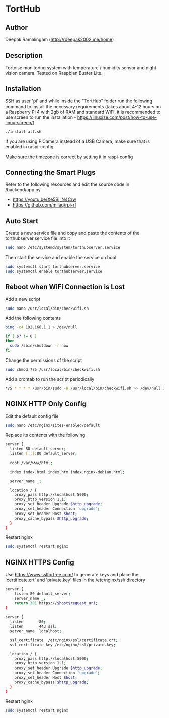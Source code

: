 # TortHub
## Author
Deepak Ramalingam (http://rdeepak2002.me/home)

## Description
Tortoise monitoring system with temperature / humidity sensor and night vision camera. Tested on Raspbian Buster Lite.

## Installation
SSH as user 'pi' and while inside the "TortHub" folder run the following command to install the necessary requirements (takes about 4-12 hours on a Raspberry Pi 4 with 2gb of RAM and standard WiFi, it is recommended to use screen to run the installation - https://linuxize.com/post/how-to-use-linux-screen/)

```sh
./install-all.sh
```

If you are using PiCamera instead of a USB Camera, make sure that is enabled in raspi-config

Make sure the timezone is correct by setting it in raspi-config

## Connecting the Smart Plugs
Refer to the following resources and edit the source code in /backend/app.py
* https://youtu.be/Xe5Bj_N4Crw
* https://github.com/milaq/rpi-rf

## Auto Start
Create a new service file and copy and paste the contents of the torthubserver.service file into it

```sh
sudo nano /etc/systemd/system/torthubserver.service
```

Then start the service and enable the service on boot

```sh
sudo systemctl start torthubserver.service
sudo systemctl enable torthubserver.service
```

## Reboot when WiFi Connection is Lost
Add a new script

```sh
sudo nano /usr/local/bin/checkwifi.sh
```

Add the following contents

```sh
ping -c4 192.168.1.1 > /dev/null

if [ $? != 0 ]
then
  sudo /sbin/shutdown -r now
fi
```

Change the permissions of the script

```sh
sudo chmod 775 /usr/local/bin/checkwifi.sh
```

Add a crontab to run the script periodically

```sh
*/5 * * * * /usr/bin/sudo -H /usr/local/bin/checkwifi.sh >> /dev/null 2>&1
```

## NGINX HTTP Only Config
Edit the default config file

```sh
sudo nano /etc/nginx/sites-enabled/default
```

Replace its contents with the following

```sh
server {
  listen 80 default_server;
  listen [::]:80 default_server;

  root /var/www/html;

  index index.html index.htm index.nginx-debian.html;

  server_name _;

  location / {
    proxy_pass http://localhost:5000;
    proxy_http_version 1.1;
    proxy_set_header Upgrade $http_upgrade;
    proxy_set_header Connection 'upgrade';
    proxy_set_header Host $host;
    proxy_cache_bypass $http_upgrade;
  }
}
```

Restart nginx

```sh
sudo systemctl restart nginx
```

## NGINX HTTPS Config

Use https://www.sslforfree.com/ to generate keys and place the 'certificate.crt' and 'private.key' files in the /etc/nginx/ssl/ directory

```sh
server {
    listen 80 default_server;
    server_name _;
    return 301 https://$host$request_uri;
}

server {
  listen       80;
  listen       443 ssl;
  server_name  localhost;

  ssl_certificate  /etc/nginx/ssl/certificate.crt;
  ssl_certificate_key /etc/nginx/ssl/private.key;

  location / {
    proxy_pass http://localhost:5000;
    proxy_http_version 1.1;
    proxy_set_header Upgrade $http_upgrade;
    proxy_set_header Connection 'upgrade';
    proxy_set_header Host $host;
    proxy_cache_bypass $http_upgrade;
  }
}
```

Restart nginx

```sh
sudo systemctl restart nginx
```
